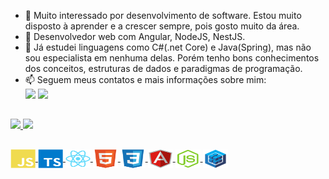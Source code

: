 - 👀 Muito interessado por desenvolvimento de software. Estou muito disposto à aprender e a crescer sempre, pois gosto muito da área.
- 🌱 Desenvolvedor web com Angular, NodeJS, NestJS.
- 💞️ Já estudei linguagens como C#(.net Core) e Java(Spring), mas não sou especialista em nenhuma delas. Porém tenho bons conhecimentos dos conceitos, estruturas de dados e paradigmas de programação.
- 📫 Seguem meus contatos e mais informações sobre mim:    
<a href="https://www.linkedin.com/in/gustavohdlima/" target="_blank"><img src="https://img.shields.io/badge/-LinkedIn-%230077B5?style=for-the-badge&logo=linkedin&logoColor=white" target="_blank"></a>
<a href="https://gustavohdlima.netlify.app/" target="_blank"><img src="https://img.shields.io/badge/-MySite-orange?style=for-the-badge&%20&logo=SitePoint&logoColor=white" target="_blank"></a>


##

<!---
gustas01/gustas01 is a ✨ special ✨ repository because its `README.md` (this file) appears on your GitHub profile.
You can click the Preview link to take a look at your changes.
--->
<div>
  <a href="https://github.com/gustas01">
  <img height="180em" src="https://github-readme-stats.vercel.app/api?username=gustas01&show_icons=true&theme=dracula&include_all_commits=true&count_private=true"/>
  <img height="180em" src="https://github-readme-stats.vercel.app/api/top-langs/?username=gustas01&layout=compact&langs_count=7&theme=dracula"/>
</div>
 
##
<div>
  <img align="center" alt="Gustavo-Js" height="30" width="40" src="https://raw.githubusercontent.com/devicons/devicon/master/icons/javascript/javascript-plain.svg">
  <img align="center" alt="Gustavo-Ts" height="30" width="40" src="https://raw.githubusercontent.com/devicons/devicon/master/icons/typescript/typescript-plain.svg">
  <img align="center" alt="Gustavo-React" height="30" width="40" src="https://raw.githubusercontent.com/devicons/devicon/master/icons/react/react-original.svg">
  <img align="center" alt="Gustavo-HTML" height="30" width="40" src="https://raw.githubusercontent.com/devicons/devicon/master/icons/html5/html5-original.svg">
  <img align="center" alt="Gustavo-CSS" height="30" width="40" src="https://raw.githubusercontent.com/devicons/devicon/master/icons/css3/css3-original.svg">
  <img align="center" alt="Gustavo-Angular" height="30" width="40" src="https://github.com/devicons/devicon/blob/master/icons/angularjs/angularjs-original.svg">
  <img align="center" alt="Gustavo-nodejs" height="30" width="40" src="https://github.com/devicons/devicon/blob/master/icons/nodejs/nodejs-original.svg">
  <img align="center" alt="Gustavo-sequelize" height="30" width="40" src="https://github.com/devicons/devicon/blob/master/icons/sequelize/sequelize-original.svg">
</div>
